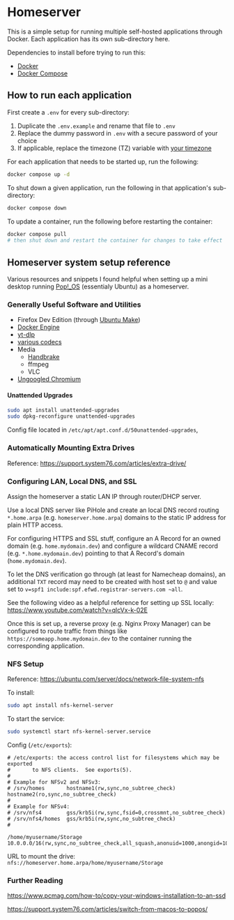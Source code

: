 # Homeserver

This is a simple setup for running multiple self-hosted applications through Docker. Each application has its own sub-directory here.

Dependencies to install before trying to run this:

- [Docker](https://docs.docker.com/engine/install/)
- [Docker Compose](https://docs.docker.com/compose/install/)

## How to run each application

First create a `.env` for every sub-directory:

1. Duplicate the `.env.example` and rename that file to `.env`
2. Replace the dummy password in `.env` with a secure password of your choice
3. If applicable, replace the timezone (TZ) variable with [your timezone](https://en.wikipedia.org/wiki/List_of_tz_database_time_zones)

For each application that needs to be started up, run the following:

```bash
docker compose up -d
```

To shut down a given application, run the following in that application's sub-directory:

```bash
docker compose down
```

To update a container, run the following before restarting the container:

```bash
docker compose pull
# then shut down and restart the container for changes to take effect
```

## Homeserver system setup reference

Various resources and snippets I found helpful when setting up a mini desktop running [Pop!\_OS](https://system76.com/pop/) (essentialy Ubuntu) as a homeserver.

### Generally Useful Software and Utilities

- Firefox Dev Edition (through [Ubuntu Make](https://wiki.ubuntu.com/ubuntu-make))
- [Docker Engine](https://docs.docker.com/engine/install/ubuntu/)
- [yt-dlp](https://github.com/yt-dlp/yt-dlp)
- [various codecs](https://support.system76.com/articles/codecs/)
- Media
  - [Handbrake](https://handbrake.fr/)
  - ffmpeg
  - VLC
- [Ungoogled Chromium](https://github.com/ungoogled-software/ungoogled-chromium)

#### Unattended Upgrades

```sh
sudo apt install unattended-upgrades
sudo dpkg-reconfigure unattended-upgrades
```

Config file located in `/etc/apt/apt.conf.d/50unattended-upgrades`,

### Automatically Mounting Extra Drives

Reference: https://support.system76.com/articles/extra-drive/

### Configuring LAN, Local DNS, and SSL

Assign the homeserver a static LAN IP through router/DHCP server.

Use a local DNS server like PiHole and create an local DNS record routing `*.home.arpa` (e.g. `homeserver.home.arpa`) domains to the static IP address for plain HTTP access.

For configuring HTTPS and SSL stuff, configure an A Record for an owned domain (e.g. `home.mydomain.dev`) and configure a wildcard CNAME record (e.g. `*.home.mydomain.dev`) pointing to that A Record's domain (`home.mydomain.dev`).

To let the DNS verification go through (at least for Namecheap domains), an additional `TXT` record may need to be created with host set to `@` and value set to `v=spf1 include:spf.efwd.registrar-servers.com ~all`.

See the following video as a helpful reference for setting up SSL locally: https://www.youtube.com/watch?v=qlcVx-k-02E

Once this is set up, a reverse proxy (e.g. Nginx Proxy Manager) can be configured to route traffic from things like `https://someapp.home.mydomain.dev` to the container running the corresponding application.

### NFS Setup

Reference: https://ubuntu.com/server/docs/network-file-system-nfs

To install:

```sh
sudo apt install nfs-kernel-server
```

To start the service:

```sh
sudo systemctl start nfs-kernel-server.service
```

Config (`/etc/exports`):

```
# /etc/exports: the access control list for filesystems which may be exported
#		to NFS clients.  See exports(5).
#
# Example for NFSv2 and NFSv3:
# /srv/homes       hostname1(rw,sync,no_subtree_check) hostname2(ro,sync,no_subtree_check)
#
# Example for NFSv4:
# /srv/nfs4        gss/krb5i(rw,sync,fsid=0,crossmnt,no_subtree_check)
# /srv/nfs4/homes  gss/krb5i(rw,sync,no_subtree_check)
#

/home/myusername/Storage 10.0.0.0/16(rw,sync,no_subtree_check,all_squash,anonuid=1000,anongid=1000,insecure)
```

URL to mount the drive: `nfs://homeserver.home.arpa/home/myusername/Storage`

### Further Reading

https://www.pcmag.com/how-to/copy-your-windows-installation-to-an-ssd

https://support.system76.com/articles/switch-from-macos-to-popos/
